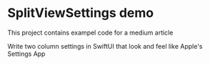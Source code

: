 #  SplitViewSettings demo

This project contains exampel code for a medium article

Write two column settings in SwiftUI that look and feel like Apple's Settings App

